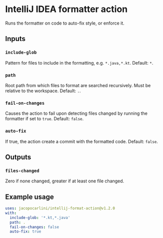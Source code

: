 # IntelliJ IDEA formatter action

Runs the formatter on code to auto-fix style, or enforce it.

## Inputs

### `include-glob`

Pattern for files to include in the formatting, e.g. `*.java,*.kt`. Default: `*`.

### `path`

Root path from which files to format are searched recursively. Must be relative to the workspace.
Default: `.`.

### `fail-on-changes`

Causes the action to fail upon detecting files changed by running the formatter if set to `true`.
Default: `false`.

### `auto-fix`

If true, the action create a commit with the formatted code.
Default: `false`.

## Outputs

### `files-changed`

Zero if none changed, greater if at least one file changed.

## Example usage

```yaml
uses: jacopocarlini/intellij-format-action@v1.2.0
with:
  include-glob: '*.kt,*.java'
  path: .
  fail-on-changes: false
  auto-fix: true
```


